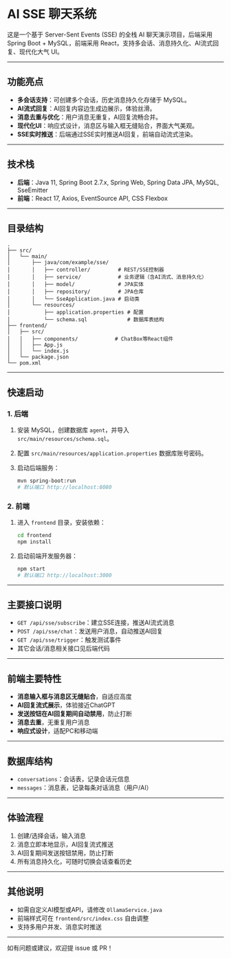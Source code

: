 # AI SSE 聊天系统

这是一个基于 Server-Sent Events (SSE) 的全栈 AI 聊天演示项目，后端采用 Spring Boot + MySQL，前端采用 React，支持多会话、消息持久化、AI流式回复、现代化大气 UI。

---

## 功能亮点

- **多会话支持**：可创建多个会话，历史消息持久化存储于 MySQL。
- **AI流式回复**：AI回复内容边生成边展示，体验丝滑。
- **消息去重与优化**：用户消息无重复，AI回复流畅合并。
- **现代化UI**：响应式设计，消息区与输入框无缝贴合，界面大气美观。
- **SSE实时推送**：后端通过SSE实时推送AI回复，前端自动流式渲染。

---

## 技术栈

- **后端**：Java 11, Spring Boot 2.7.x, Spring Web, Spring Data JPA, MySQL, SseEmitter
- **前端**：React 17, Axios, EventSource API, CSS Flexbox

---

## 目录结构

```
.
├── src/
│   └── main/
│       ├── java/com/example/sse/
│       │   ├── controller/         # REST/SSE控制器
│       │   ├── service/            # 业务逻辑（含AI流式、消息持久化）
│       │   ├── model/              # JPA实体
│       │   ├── repository/         # JPA仓库
│       │   └── SseApplication.java # 启动类
│       └── resources/
│           ├── application.properties # 配置
│           └── schema.sql             # 数据库表结构
├── frontend/
│   ├── src/
│   │   ├── components/            # ChatBox等React组件
│   │   ├── App.js
│   │   └── index.js
│   └── package.json
└── pom.xml
```

---

## 快速启动

### 1. 后端

1. 安装 MySQL，创建数据库 `agent`，并导入 `src/main/resources/schema.sql`。
2. 配置 `src/main/resources/application.properties` 数据库账号密码。
3. 启动后端服务：

   ```bash
   mvn spring-boot:run
   # 默认端口 http://localhost:8080
   ```

### 2. 前端

1. 进入 `frontend` 目录，安装依赖：

   ```bash
   cd frontend
   npm install
   ```

2. 启动前端开发服务器：

   ```bash
   npm start
   # 默认端口 http://localhost:3000
   ```

---

## 主要接口说明

- `GET /api/sse/subscribe`：建立SSE连接，推送AI流式消息
- `POST /api/sse/chat`：发送用户消息，自动推送AI回复
- `GET /api/sse/trigger`：触发测试事件
- 其它会话/消息相关接口见后端代码

---

## 前端主要特性

- **消息输入框与消息区无缝贴合**，自适应高度
- **AI回复流式展示**，体验接近ChatGPT
- **发送按钮在AI回复期间自动禁用**，防止打断
- **消息去重**，无重复用户消息
- **响应式设计**，适配PC和移动端

---

## 数据库结构

- `conversations`：会话表，记录会话元信息
- `messages`：消息表，记录每条对话消息（用户/AI）

---

## 体验流程

1. 创建/选择会话，输入消息
2. 消息立即本地显示，AI回复流式推送
3. AI回复期间发送按钮禁用，防止打断
4. 所有消息持久化，可随时切换会话查看历史

---

## 其他说明

- 如需自定义AI模型或API，请修改 `OllamaService.java`
- 前端样式可在 `frontend/src/index.css` 自由调整
- 支持多用户并发、消息实时推送

---

如有问题或建议，欢迎提 issue 或 PR！